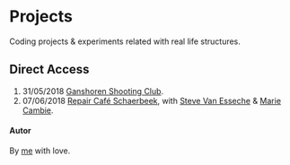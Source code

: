 # Projects

Coding projects & experiments related with real life structures.

## Direct Access

1. 31/05/2018 [Ganshoren Shooting Club](https://github.com/pedroseromenho/projects/tree/master/club-ganshoren).
2. 07/06/2018 [Repair Café Schaerbeek](https://github.com/Steve-VE/becode-AHOD), with [Steve Van Esseche](https://github.com/Steve-VE) & [Marie Cambie](https://github.com/mcambie).

#### Autor

By [me](https://github.com/pedroseromenho/) with love.
